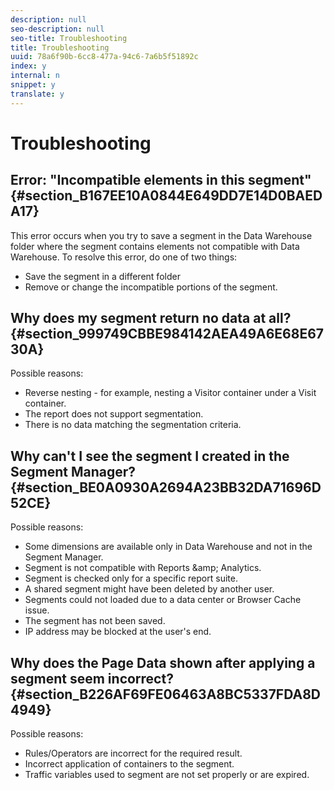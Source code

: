 ```yaml
---
description: null
seo-description: null
seo-title: Troubleshooting
title: Troubleshooting
uuid: 78a6f90b-6cc8-477a-94c6-7a6b5f51892c
index: y
internal: n
snippet: y
translate: y
---
```


# Troubleshooting


## Error: "Incompatible elements in this segment" {#section_B167EE10A0844E649DD7E14D0BAEDA17}

This error occurs when you try to save a segment in the Data Warehouse folder where the segment contains elements not compatible with Data Warehouse. To resolve this error, do one of two things: 

* Save the segment in a different folder
* Remove or change the incompatible portions of the segment.

## Why does my segment return no data at all? {#section_999749CBBE984142AEA49A6E68E6730A}

Possible reasons: 

* Reverse nesting - for example, nesting a Visitor container under a Visit container.
* The report does not support segmentation.
* There is no data matching the segmentation criteria.

## Why can't I see the segment I created in the Segment Manager? {#section_BE0A0930A2694A23BB32DA71696D52CE}

Possible reasons: 

* Some dimensions are available only in Data Warehouse and not in the Segment Manager.
* Segment is not compatible with Reports &amp;amp; Analytics.
* Segment is checked only for a specific report suite.
* A shared segment might have been deleted by another user.
* Segments could not loaded due to a data center or Browser Cache issue.
* The segment has not been saved.
* IP address may be blocked at the user's end.

## Why does the Page Data shown after applying a segment seem incorrect? {#section_B226AF69FE06463A8BC5337FDA8D4949}

Possible reasons: 

* Rules/Operators are incorrect for the required result.
* Incorrect application of containers to the segment.
* Traffic variables used to segment are not set properly or are expired.
